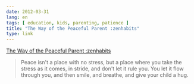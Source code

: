 ```yaml
---
date: 2012-03-31
lang: en
tags: [ education, kids, parenting, patience ]
title: "The Way of the Peaceful Parent :zenhabits"
type: link
---
```


[The Way of the Peaceful Parent
:zenhabits](http://zenhabits.net/the-way/)

> Peace isn't a place with no stress, but a place where you take the
> stress as it comes, in stride, and don't let it rule you. You let it
> flow through you, and then smile, and breathe, and give your child a
> hug.

